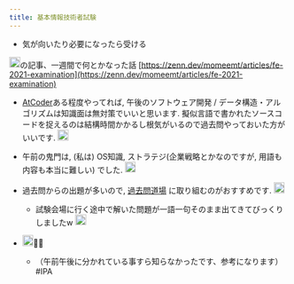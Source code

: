 ```yaml
---
title: 基本情報技術者試験
---
```


* 気が向いたり必要になったら受ける

<img src='https://scrapbox.io/api/pages/blu3mo-public/momeemt/icon' alt='momeemt.icon' height="19.5"/>の記事、一週間で何とかなった話
[https://zenn.dev/momeemt/articles/fe-2021-examination](https://zenn.dev/momeemt/articles/fe-2021-examination)

* [AtCoder](AtCoder.md)ある程度やってれば, 午後のソフトウェア開発 / データ構造・アルゴリズムは知識面は無対策でいいと思います. 擬似言語で書かれたソースコードを捉えるのは結構時間かかるし根気がいるので過去問やっておいた方がいいです. <img src='https://scrapbox.io/api/pages/blu3mo-public/momeemt/icon' alt='momeemt.icon' height="19.5"/>
* 午前の鬼門は, (私は) OS知識, ストラテジ(企業戦略とかなのですが, 用語も内容も本当に難しい) でした. <img src='https://scrapbox.io/api/pages/blu3mo-public/momeemt/icon' alt='momeemt.icon' height="19.5"/>
* 過去問からの出題が多いので, [過去問道場](https://www.fe-siken.com/fekakomon.php) に取り組むのがおすすめです. <img src='https://scrapbox.io/api/pages/blu3mo-public/momeemt/icon' alt='momeemt.icon' height="19.5"/>

  * 試験会場に行く途中で解いた問題が一語一句そのまま出てきてびっくりしましたw <img src='https://scrapbox.io/api/pages/blu3mo-public/momeemt/icon' alt='momeemt.icon' height="19.5"/>
* <img src='https://scrapbox.io/api/pages/blu3mo-public/blu3mo/icon' alt='blu3mo.icon' height="19.5"/>🙏🙏
  * （午前午後に分かれている事すら知らなかったです、参考になります）
    \#IPA
